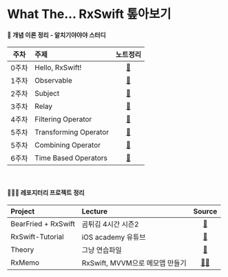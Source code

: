 # What The... RxSwift 톺아보기


#### 🐝 개념 이론 정리 - 알치기야야야 스터디 
|주차|주제|노트정리|
|:-:|:-|:-:|
|0주차|Hello, RxSwift!|[🌼](https://huree-can-do-it.notion.site/0-RxSwift-Overview-c7de50d19476405e8d398ddd9ab9f191)|
|1주차|Observable|[🌼](https://huree-can-do-it.notion.site/1-Observable-45bacba1efde496a880e74c492f34836)|
|2주차|Subject|[🌼](https://huree-can-do-it.notion.site/2-Subject-eb3b11b0c8d34d44b72115a70925a2b1)|
|3주차|Relay|[🌼](https://huree-can-do-it.notion.site/3-Relay-e4e37f2411d14220813057b1e53ece45)|
|4주차|Filtering Operator|[🌼](https://huree-can-do-it.notion.site/4-Filtering-Operators-72c1c92b3d4042f9b6a4c83cf7ae67ce)|
|5주차|Transforming Operator|[🌼](https://huree-can-do-it.notion.site/5-Transforming-Operators-e163e807d1594d31a1cd55f760279790)|
|5주차|Combining Operator|[🌼](https://huree-can-do-it.notion.site/6-Combining-Operators-f54db05567b04d24a8aaa6a654ffa6dc)|
|6주차|Time Based Operators|[🌼](https://huree-can-do-it.notion.site/7-Time-Based-Operators-3ef81542597d45c69431844710fd9f02)|



<br>

#### 🧑🏻‍🎨 레포지터리 프로젝트 정리 
|Project|Lecture|Source|
|:-|:-|:-:|
|BearFried + RxSwift|곰튀김 4시간 시즌2|[🐻](https://github.com/iamchiwon/RxSwift_In_4_Hours)|
|RxSwift-Tutorial|iOS academy 유튜브|[🦠](https://www.youtube.com/watch?v=ES5RuLSv61g&feature=emb_imp_woyt)|
|Theory| 그냥 연습파일 | [🐛](https://huree-can-do-it.notion.site/RxSwift-acea76f8fccc475f9c61f9fabed8db18) |
|RxMemo| RxSwift, MVVM으로 메모앱 만들기 | [😵‍💫](https://www.youtube.com/watch?v=0nxB89qBpl4&list=PLziSvys01Oek7ANk4rzOYobnUU_FTu5ns&index=9) |

<br>
<br>

